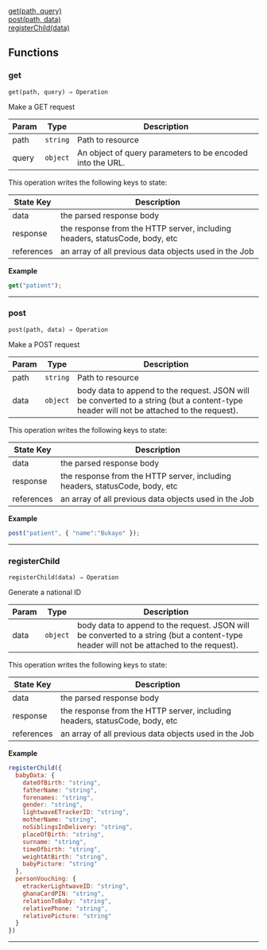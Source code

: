 <dl>
<dt>
    <a href="#get">get(path, query)</a></dt>
<dt>
    <a href="#post">post(path, data)</a></dt>
<dt>
    <a href="#registerchild">registerChild(data)</a></dt>
</dl>


## Functions
### get

<p><code>get(path, query) ⇒ Operation</code></p>

Make a GET request


| Param | Type | Description |
| --- | --- | --- |
| path | <code>string</code> | Path to resource |
| query | <code>object</code> | An object of query parameters to be encoded into the URL. |

This operation writes the following keys to state:

| State Key | Description |
| --- | --- |
| data | the parsed response body |
| response | the response from the HTTP server, including headers, statusCode, body, etc |
| references | an array of all previous data objects used in the Job |
**Example**
```js
get("patient");
```

* * *

### post

<p><code>post(path, data) ⇒ Operation</code></p>

Make a POST request


| Param | Type | Description |
| --- | --- | --- |
| path | <code>string</code> | Path to resource |
| data | <code>object</code> | body data to append to the request. JSON will be converted to a string (but a content-type header will not be attached to the request). |

This operation writes the following keys to state:

| State Key | Description |
| --- | --- |
| data | the parsed response body |
| response | the response from the HTTP server, including headers, statusCode, body, etc |
| references | an array of all previous data objects used in the Job |
**Example**
```js
post("patient", { "name":"Bukayo" });
```

* * *

### registerChild

<p><code>registerChild(data) ⇒ Operation</code></p>

Generate a national ID


| Param | Type | Description |
| --- | --- | --- |
| data | <code>object</code> | body data to append to the request. JSON will be converted to a string (but a content-type header will not be attached to the request). |

This operation writes the following keys to state:

| State Key | Description |
| --- | --- |
| data | the parsed response body |
| response | the response from the HTTP server, including headers, statusCode, body, etc |
| references | an array of all previous data objects used in the Job |
**Example**
```js
registerChild({
  babyData: {
    dateOfBirth: "string",
    fatherName: "string",
    forenames: "string",
    gender: "string",
    lightwaveETrackerID: "string",
    motherName: "string",
    noSiblingsInDelivery: "string",
    placeOfBirth: "string",
    surname: "string",
    timeOfbirth: "string",
    weightAtBirth: "string",
    babyPicture: "string"
  },
  personVouching: {
    etrackerLightwaveID: "string",
    ghanaCardPIN: "string",
    relationToBaby: "string",
    relativePhone: "string",
    relativePicture: "string"
  }
})
```

* * *



